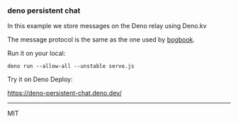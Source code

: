 ### deno persistent chat 

In this example we store messages on the Deno relay using Deno.kv

The message protocol is the same as the one used by [bogbook](https://github.com/evbogue/bogbook).

Run it on your local:

```
deno run --allow-all --unstable serve.js
```

Try it on Deno Deploy:

https://deno-persistent-chat.deno.dev/

---
MIT
